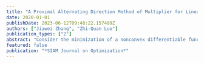 ```yaml
---
title: "A Proximal Alternating Direction Method of Multiplier for Linearly Constrained Nonconvex Minimization"
date: 2020-01-01
publishDate: 2023-06-12T09:48:22.157489Z
authors: ["Jiawei Zhang", "Zhi-Quan Luo"]
publication_types: ["2"]
abstract: "Consider the minimization of a nonconvex differentiable function over a bounded polyhedron. A popular primal-dual first-order method for this problem is to perform a gradient projection iteration for the augmented Lagrangian function and then update the dual multiplier vector using the constraint residual. However, numerical examples show that this approach can exhibit “oscillation” and may not converge. In this paper, we propose a proximal alternating direction method of multipliers for the multiblock version of this problem. A distinctive feature of this method is the introduction of a “smoothed” (i.e., exponentially weighted) sequence of primal iterates and the inclusion, at each iteration, to the augmented Lagrangian function of a quadratic proximal term centered at the current smoothed primal iterate. The resulting proximal augmented Lagrangian function is inexactly minimized (via a gradient projection step) at each iteration while the dual multiplier vector is updated using the residual of the linear constraints. When the primal and dual stepsizes are chosen sufficiently small, we show that suitable “smoothing” can stabilize the “oscillation,” and the iterates of the new proximal ADMM algorithm converge to a stationary point under some mild regularity conditions. The iteration complexity of our algorithm for finding an $epsilon$-stationary solution is $O(1/epsilon^2)$, which improves the best known complexity of $O(1/epsilon^3)$ for the problem under consideration. Furthermore, when the objective function is quadratic, we establish the linear convergence of the algorithm. Our proof is based on a new potential function and a novel use of error bounds."
featured: false
publication: "*SIAM Journal on Optimization*"
---
```


